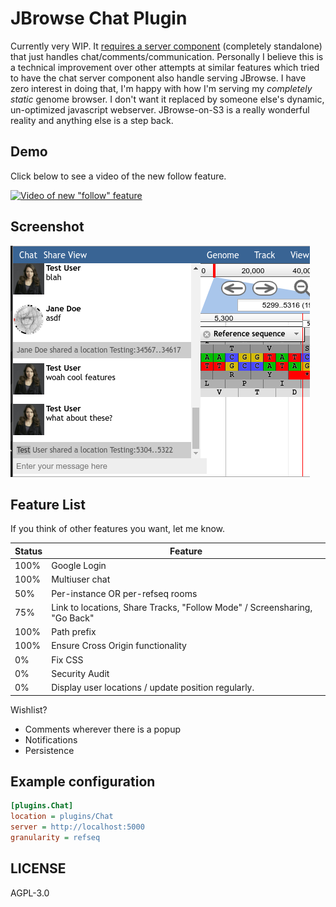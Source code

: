 # JBrowse Chat Plugin

Currently very WIP. It [requires a server
component](https://github.com/erasche/jbrowse-chat-server) (completely
standalone) that just handles chat/comments/communication. Personally I believe
this is a technical improvement over other attempts at similar features which
tried to have the chat server component also handle serving JBrowse. I have
zero interest in doing that, I'm happy with how I'm serving my *completely
static* genome browser. I don't want it replaced by someone else's dynamic,
un-optimized javascript webserver. JBrowse-on-S3 is a really wonderful reality
and anything else is a step back.

## Demo

Click below to see a video of the new follow feature.

[![Video of new "follow" feature](https://img.youtube.com/vi/UZXsznS6LU0/0.jpg)](https://www.youtube.com/watch?v=UZXsznS6LU0)

## Screenshot

![](./img/screenshot.png)

## Feature List

If you think of other features you want, let me know.

Status | Feature
------ | -------
100%   | Google Login
100%   | Multiuser chat
50%    | Per-instance OR per-refseq rooms
75%    | Link to locations, Share Tracks, "Follow Mode" / Screensharing, "Go Back"
100%   | Path prefix
100%   | Ensure Cross Origin functionality
0%     | Fix CSS
0%     | Security Audit
0%     | Display user locations / update position regularly.

Wishlist?

- Comments wherever there is a popup
- Notifications
- Persistence

## Example configuration

```ini
[plugins.Chat]
location = plugins/Chat
server = http://localhost:5000
granularity = refseq
```

## LICENSE

AGPL-3.0
